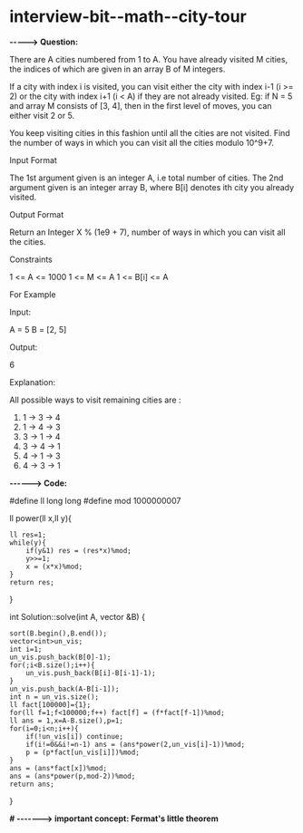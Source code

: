 # interview-bit--math--city-tour

**-----> Question:**

There are A cities numbered from 1 to A. You have already visited M cities, the indices of which are given in an array B of M integers.

If a city with index i is visited, you can visit either the city with index i-1 (i >= 2) or the city with index i+1 (i < A) if they are not already visited.
Eg: if N = 5 and array M consists of [3, 4], then in the first level of moves, you can either visit 2 or 5.

You keep visiting cities in this fashion until all the cities are not visited.
Find the number of ways in which you can visit all the cities modulo 10^9+7.

Input Format

The 1st argument given is an integer A, i.e total number of cities.
The 2nd argument given is an integer array B, where B[i] denotes ith city you already visited.

Output Format

Return an Integer X % (1e9 + 7), number of ways in which you can visit all the cities.

Constraints

1 <= A <= 1000
1 <= M <= A
1 <= B[i] <= A

For Example 

Input:

A = 5
B = [2, 5]

Output:

6

Explanation:

All possible ways to visit remaining cities are :
1. 1 -> 3 -> 4
2. 1 -> 4 -> 3
3. 3 -> 1 -> 4
4. 3 -> 4 -> 1
5. 4 -> 1 -> 3
6. 4 -> 3 -> 1


**------> Code:**

#define ll long long
#define mod 1000000007

ll power(ll x,ll y){

    ll res=1; 
    while(y){
        if(y&1) res = (res*x)%mod; 
        y>>=1; 
        x = (x*x)%mod;
    }
    return res;
}

int Solution::solve(int A, vector<int> &B) {
    
    sort(B.begin(),B.end()); 
    vector<int>un_vis; 
    int i=1;
    un_vis.push_back(B[0]-1);
    for(;i<B.size();i++){
        un_vis.push_back(B[i]-B[i-1]-1);
    }
    un_vis.push_back(A-B[i-1]);
    int n = un_vis.size(); 
    ll fact[100000]={1}; 
    for(ll f=1;f<100000;f++) fact[f] = (f*fact[f-1])%mod;
    ll ans = 1,x=A-B.size(),p=1;
    for(i=0;i<n;i++){
        if(!un_vis[i]) continue;
        if(i!=0&&i!=n-1) ans = (ans*power(2,un_vis[i]-1))%mod;
        p = (p*fact[un_vis[i]])%mod;
    }
    ans = (ans*fact[x])%mod;
    ans = (ans*power(p,mod-2))%mod;
    return ans;
}

                      
 **# -------> important concept: Fermat's little theorem**
